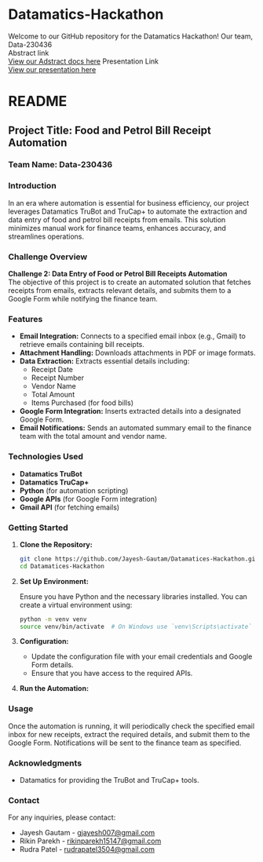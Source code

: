 # Datamatics-Hackathon
Welcome to our GitHub repository for the Datamatics Hackathon! Our team, Data-230436 <br>
Abstract link <br>
<a href="[https://www.canva.com/design/DAGS6aQkviE/bO5Z2RO3K-RzjhwpSEqiVQ/edit?utm_content=DAGS6aQkviE&utm_campaign=designshare&utm_medium=link2&utm_source=sharebutton](https://docs.google.com/document/d/19hTVhBYeigyJipx1aSyMdLJ4-iB6i5YHxcwOvlFdohM/edit?usp=sharing)">View our Adstract docs here</a>
Presentation Link <br>
<a href="https://www.canva.com/design/DAGS6aQkviE/bO5Z2RO3K-RzjhwpSEqiVQ/edit?utm_content=DAGS6aQkviE&utm_campaign=designshare&utm_medium=link2&utm_source=sharebutton">View our presentation here</a>
# README

## Project Title: Food and Petrol Bill Receipt Automation

### Team Name:  Data-230436

### Introduction

In an era where automation is essential for business efficiency, our project leverages Datamatics TruBot and TruCap+ to automate the extraction and data entry of food and petrol bill receipts from emails. This solution minimizes manual work for finance teams, enhances accuracy, and streamlines operations.

### Challenge Overview

**Challenge 2: Data Entry of Food or Petrol Bill Receipts Automation**  
The objective of this project is to create an automated solution that fetches receipts from emails, extracts relevant details, and submits them to a Google Form while notifying the finance team.

### Features

- **Email Integration:** Connects to a specified email inbox (e.g., Gmail) to retrieve emails containing bill receipts.
- **Attachment Handling:** Downloads attachments in PDF or image formats.
- **Data Extraction:** Extracts essential details including:
  - Receipt Date
  - Receipt Number
  - Vendor Name
  - Total Amount
  - Items Purchased (for food bills)
- **Google Form Integration:** Inserts extracted details into a designated Google Form.
- **Email Notifications:** Sends an automated summary email to the finance team with the total amount and vendor name.

### Technologies Used

- **Datamatics TruBot**
- **Datamatics TruCap+**
- **Python** (for automation scripting)
- **Google APIs** (for Google Form integration)
- **Gmail API** (for fetching emails)

### Getting Started

1. **Clone the Repository:**

   ```bash
   git clone https://github.com/Jayesh-Gautam/Datamatices-Hackathon.git
   cd Datamatices-Hackathon
   ```

2. **Set Up Environment:**

   Ensure you have Python and the necessary libraries installed. You can create a virtual environment using:

   ```bash
   python -m venv venv
   source venv/bin/activate  # On Windows use `venv\Scripts\activate`
   ```

3. **Configuration:**

   - Update the configuration file with your email credentials and Google Form details.
   - Ensure that you have access to the required APIs.

4. **Run the Automation:**

### Usage

Once the automation is running, it will periodically check the specified email inbox for new receipts, extract the required details, and submit them to the Google Form. Notifications will be sent to the finance team as specified.

### Acknowledgments

- Datamatics for providing the TruBot and TruCap+ tools.

### Contact

For any inquiries, please contact:
- Jayesh Gautam - gjayesh007@gmail.com
- Rikin Parekh - rikinparekh15147@gmail.com
- Rudra Patel - rudrapatel3504@gmail.com
